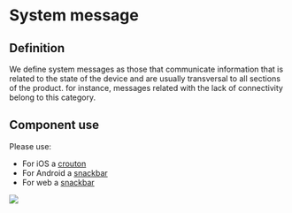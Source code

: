 # System message

## Definition

We define system messages as those that communicate information that is related to the state of the device and are usually transversal to all sections of the product. for instance, messages related with the lack of connectivity belong to this category.

## Component use

Please use:

* For iOS a [crouton](../components/ios/crouton.md)
* For Android a [snackbar](../components/android/snackbar.md)
* For web a [snackbar](../components/web/snackbar.md)

![](../img/error-crouton%20%281%29.jpg)

